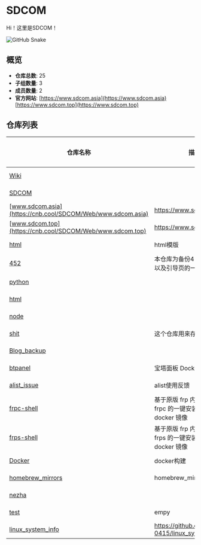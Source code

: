 # SDCOM 
Hi！这里是SDCOM！

![GitHub Snake](https://cdn.jsdmirror.cn/gh/SDCOM-0415/SDCOM-0415@main/out/github-snake.svg)

## 概览

- **仓库总数**: 25
- **子组数量**: 3
- **成员数量**: 2
- **官方网站**: [https://www.sdcom.asia](https://www.sdcom.asia) [https://www.sdcom.top](https://www.sdcom.top)

## 仓库列表

| 仓库名称 | 描述 | 主要语言 | 最后更新 | 星标数 | Fork数 |
|---------|------|---------|---------|-------|-------|
| [Wiki](https://cnb.cool/SDCOM/Web/Wiki) |  | HTML | 2025-06-20 | 0 | 0 |
| [SDCOM](https://cnb.cool/SDCOM/SDCOM) |  | Dockerfile | 2025-06-20 | 0 | 0 |
| [www.sdcom.asia](https://cnb.cool/SDCOM/Web/www.sdcom.asia) | https://www.sdcom.asia | CSS | 2025-04-01 | 1 | 1 |
| [www.sdcom.top](https://cnb.cool/SDCOM/Web/www.sdcom.top) | https://www.sdcom.asia | CSS | 2025-06-15 | 0 | 0 |
| [html](https://cnb.cool/SDCOM/Web/html) | html模版 | HTML | 2025-06-14 | 0 | 0 |
| [452](https://cnb.cool/SDCOM/Web/452) | 本仓库为备份452的日常图片以及引导页的一个仓库 | Vue | 2025-06-07 | 0 | 0 |
| [python](https://cnb.cool/SDCOM/moren/python) |  | gitignore | 2025-05-17 | 0 | 0 |
| [html](https://cnb.cool/SDCOM/moren/html) |  | gitignore | 2025-05-23 | 0 | 0 |
| [node](https://cnb.cool/SDCOM/moren/node) |  | Dockerfile | 2025-05-24 | 0 | 0 |
| [shit](https://cnb.cool/SDCOM/shit) | 这个仓库用来存放我写过的石 | SVG | 2025-03-30 | 1 | 0 |
| [Blog_backup](https://cnb.cool/SDCOM/Web/Blog_backup) |  | XML | 2025-05-02 | 1 | 0 |
| [btpanel](https://cnb.cool/SDCOM/btpanel) | 宝塔面板 Docker 镜像 | Shell | 2025-05-24 | 0 | 0 |
| [alist_issue](https://cnb.cool/SDCOM/alist_issue) | alist使用反馈 | Markdown | 2024-11-08 | 0 | 0 |
| [frpc-shell](https://cnb.cool/SDCOM/frpc-shell) | 基于原版 frp 内网穿透客户端 frpc 的一键安装卸载脚本和 docker 镜像 | Shell | 2025-04-25 | 0 | 0 |
| [frps-shell](https://cnb.cool/SDCOM/frps-shell) | 基于原版 frp 内网穿透服务端 frps 的一键安装卸载脚本和 docker 镜像 | Shell | 2025-04-25 | 0 | 0 |
| [Docker](https://cnb.cool/SDCOM/Docker) | docker构建 | Shell | 2024-11-02 | 0 | 0 |
| [homebrew_mirrors](https://cnb.cool/SDCOM/homebrew_mirrors) | homebrew_mirrors | Shell | 2025-01-26 | 0 | 0 |
| [nezha](https://cnb.cool/SDCOM/nezha) |  | Go | 2024-11-07 | 0 | 0 |
| [test](https://cnb.cool/SDCOM/test) | empy |  | 2024-11-28 | 0 | 0 |
| [linux_system_info](https://cnb.cool/SDCOM/linux_system_info) | https://github.com/SDCOM-0415/linux_system_info | License | 2024-11-28 | 0 | 0 |

